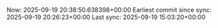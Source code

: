 Now: 2025-09-19 20:38:50.638398+00:00 Earliest commit since sync: 2025-09-19 20:26:23+00:00 Last sync: 2025-09-19 15:03:20+00:00

